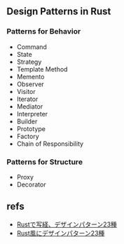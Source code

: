 ## Design Patterns in Rust

### Patterns for Behavior

- Command
- State
- Strategy
- Template Method
- Memento
- Observer
- Visitor
- Iterator
- Mediator
- Interpreter
- Builder
- Prototype
- Factory
- Chain of Responsibility

### Patterns for Structure

- Proxy
- Decorator

## refs

- [Rustで写経、デザインパターン23種](https://qiita.com/mopp/items/3794dc955f7dc9d8ca63)
- [Rust風にデザインパターン23種](http://keens.github.io/blog/2017/05/06/rustkazenidezainpata_n23tane/)
